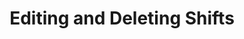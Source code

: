 ---
title: Editing and Deleting Shifts
description: How to edit and delete shifts in admin management
---